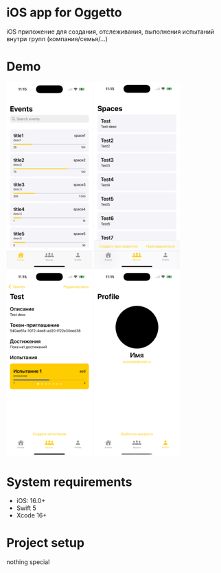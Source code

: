 # iOS app for Oggetto

iOS приложение для создания, отслеживания, выполнения испытаний внутри групп (компания/семья/...)

# Demo
<div>
  <img src="ReadMe-assets/events.jpeg" width="200px" />
  <img src="ReadMe-assets/spaces.png" width="200px" />
  <img src="ReadMe-assets/space.png" width="200px" />
  <img src="ReadMe-assets/profile.png" width="200px" />
</div>

# System requirements

- iOS: 16.0+
- Swift 5
- Xcode 16+

# Project setup
nothing special
